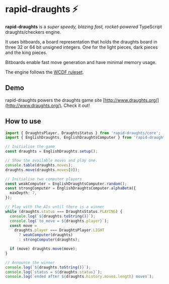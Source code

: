 # rapid-draughts ⚡

**rapid-draughts** is a *super speedy, blazing fast, rocket-powered* TypeScript draughts/checkers engine.

It uses bitboards, a board representation that holds the draughts board in three 32 or 64 bit unsigned integers. One for the light pieces, dark pieces and the king pieces.

Bitboards enable fast move generation and have minimal memory usage.

The engine follows the [WCDF ruleset](https://www.wcdf.net/rules.htm).

## Demo

rapid-draughts powers the draughts game site [http://www.draughts.org/](http://www.draughts.org/). Check it out!

## How to use

```typescript
import { DraughtsPlayer, DraughtsStatus } from 'rapid-draughts/core';
import { EnglishDraughts, EnglishDraughtsComputer } from 'rapid-draughts/english';

// Initialise the game
const draughts = EnglishDraughts.setup();

// Show the available moves and play one.
console.table(draughts.moves);
draughts.move(draughts.moves[0]);

// Initialise two computer players
const weakComputer = EnglishDraughtsComputer.random();
const strongComputer = EnglishDraughtsComputer.alphaBeta({
  maxDepth: 7,
});

// Play with the AIs until there is a winner
while (draughts.status === DraughtsStatus.PLAYING) {
  console.log(`${draughts.toString()}`);
  console.log(`to_move = ${draughts.player}`);
  const move =
    draughts.player === DraughtsPlayer.LIGHT
      ? weakComputer(draughts)
      : strongComputer(draughts);

  if (move) draughts.move(move);
}

// Announce the winner
console.log(`${draughts.toString()}`);
console.log(`status = ${draughts.status}`);
console.log(`ended after ${draughts.history.moves.length} moves`);


```

